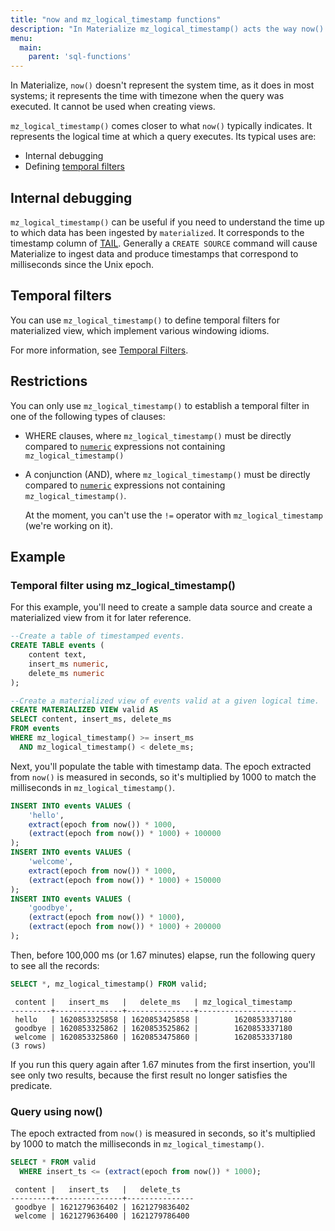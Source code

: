 ```yaml
---
title: "now and mz_logical_timestamp functions"
description: "In Materialize mz_logical_timestamp() acts the way now() does in most systems."
menu:
  main:
    parent: 'sql-functions'
---
```


In Materialize, `now()` doesn't represent the system time, as it does in most systems; it represents the time with timezone when the query was executed. It cannot be used when creating views.

`mz_logical_timestamp()` comes closer to what `now()` typically indicates. It represents the logical time at which a query executes. Its typical uses are:

* Internal debugging
* Defining [temporal filters](/sql/spellbook/temporal-filters/)

## Internal debugging

`mz_logical_timestamp()` can be useful if you need to understand the time up to which data has been ingested by `materialized`. It corresponds to the timestamp column of [TAIL](/sql/tail). Generally a `CREATE SOURCE` command will cause Materialize to ingest data and produce timestamps that correspond to milliseconds since the Unix epoch.

## Temporal filters

You can use `mz_logical_timestamp()` to define temporal filters for materialized view, which implement various windowing idioms.

For more information, see [Temporal Filters](/sql/spellbook/temporal-filters/).

## Restrictions

You can only use `mz_logical_timestamp()` to establish a temporal filter in one of the following types of clauses:

* WHERE clauses, where `mz_logical_timestamp()` must be directly compared to [`numeric`](/sql/types/numeric) expressions not containing `mz_logical_timestamp()`
* A conjunction (AND), where `mz_logical_timestamp()` must be directly compared to [`numeric`](/sql/types/numeric) expressions not containing `mz_logical_timestamp()`.

  At the moment, you can't use the `!=` operator with `mz_logical_timestamp` (we're working on it).

## Example

### Temporal filter using mz_logical_timestamp()

<!-- This example also appears in temporal-filters -->
For this example, you'll need to create a sample data source and create a materialized view from it for later reference.

```sql
--Create a table of timestamped events.
CREATE TABLE events (
    content text,
    insert_ms numeric,
    delete_ms numeric
);

--Create a materialized view of events valid at a given logical time.
CREATE MATERIALIZED VIEW valid AS
SELECT content, insert_ms, delete_ms
FROM events
WHERE mz_logical_timestamp() >= insert_ms
  AND mz_logical_timestamp() < delete_ms;
```

Next, you'll populate the table with timestamp data.
The epoch extracted from `now()` is measured in seconds, so it's multiplied by 1000 to match the milliseconds in `mz_logical_timestamp()`.

```sql
INSERT INTO events VALUES (
    'hello',
    extract(epoch from now()) * 1000,
    (extract(epoch from now()) * 1000) + 100000
);
INSERT INTO events VALUES (
    'welcome',
    extract(epoch from now()) * 1000,
    (extract(epoch from now()) * 1000) + 150000
);
INSERT INTO events VALUES (
    'goodbye',
    (extract(epoch from now()) * 1000),
    (extract(epoch from now()) * 1000) + 200000
);
```

Then, before 100,000 ms (or 1.67 minutes) elapse, run the following query to see all the records:

```sql
SELECT *, mz_logical_timestamp() FROM valid;
```
```nofmt
 content |   insert_ms   |   delete_ms   | mz_logical_timestamp
---------+---------------+---------------+----------------------
 hello   | 1620853325858 | 1620853425858 |        1620853337180
 goodbye | 1620853325862 | 1620853525862 |        1620853337180
 welcome | 1620853325860 | 1620853475860 |        1620853337180
(3 rows)
```

If you run this query again after 1.67 minutes from the first insertion, you'll see only two results, because the first result no longer satisfies the predicate.

### Query using now()

The epoch extracted from `now()` is measured in seconds, so it's multiplied by 1000 to match the milliseconds in `mz_logical_timestamp()`.

```sql
SELECT * FROM valid
  WHERE insert_ts <= (extract(epoch from now()) * 1000);
```
```nofmt
 content |   insert_ts   |   delete_ts
---------+---------------+---------------
 goodbye | 1621279636402 | 1621279836402
 welcome | 1621279636400 | 1621279786400
```
